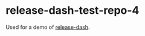 # release-dash-test-repo-4

Used for a demo of [release-dash](https://github.com/lobsterdore/release-dash).
